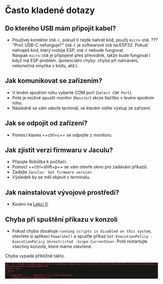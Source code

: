 # Často kladené dotazy

## Do kterého USB mám připojit kabel?

- Používej konektor `USB-C`, pokud ti nejde nahrát kód, použij `micro-USB`.
??? "Proč USB-C nefunguje?"
    `USB-C` je softwarové `USB` na ESP32. Pokud nahraješ kód, který rozbije ESP, `USB-C` nebude fungovat.<br>Naopak `micro-USB` je připojené přes převodník, takže bude fungovat i když má ESP problém. (potenciální chyby: chyba při nahrávání, nekonečná smyčka v kódu, atd.).

## Jak komunikovat se zařízením?

- V levém spodním rohu vyberte COM port (`Select COM Port`).
- Poté je možné spustit monitor (`Monitor`) skrze tlačítko v levém spodním rohu.
- Následně se vám otevře terminál, ve kterém vidíte výstup ze zařízení.

## Jak se odpojit od zařízení?

- Pomocí klaves ++ctrl+c++ se odpojíte z monitoru.

## Jak zjistit verzi firmwaru v Jaculu?

- Připojte Robůtka k počítači.
- Pomocí ++ctrl+shift+p++ se vám otevře okno pro zadávání příkazů.
- Zadejte `Jaculus: Get firmware version`.
- Výsledek by se měl objevit v terminálu.

## Jak nainstalovat vývojové prostředí?

- Koukni na [Lekci 0](../lekce0/index.md).

## Chyba při spuštění příkazu v konzoli

  - Pokud chyba obsahuje `running scripts is disabled on this system`, otevřete si aplikaci `Powershell` a spusťte příkaz `Set-ExecutionPolicy -ExecutionPolicy Unrestricted -Scope CurrentUser`. Poté restartujte všechny konzole, které máme otevřené.

  Chyba vypadá přibližně takto.

  ![scriptsDisabled](./assets/scriptsDisabled.png)



